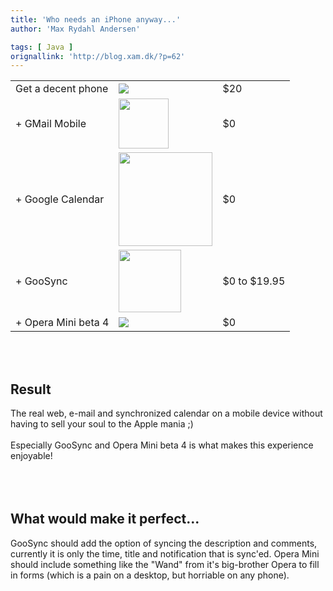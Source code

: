 ```yaml
---
title: 'Who needs an iPhone anyway...'
author: 'Max Rydahl Andersen'

tags: [ Java ]
orignallink: 'http://blog.xam.dk/?p=62'
---
```

<div>
<table>
<tr>
<td>Get a decent phone</td>
<td><a href="http://www.goosync.com"><img src="http://www.goosync.com/images/Nokia/6282.jpg"></a></td>
<td>$20</td>
</tr>
<tr>
<td>+ GMail Mobile</td> <td><a href="http://www.google.com/mobile"><img width="80" src="http://www.google.com/mobile/images/phone_gmail.gif"></a></td>
<td>$0</td> </tr>
<tr>
<td>+ Google Calendar</td> <td><a href="http://calendar.google.com"><img width="150" src="http://www.google.com/calendar/images/calendar_sm2_en.gif"></a></td>
<td>$0</td>
</tr>
<tr>
<td>+ GooSync</td>
<td><a href="http://www.goosync.com"><img width="100" src="http://www.goosync.com/images/GooglePhone.jpg"></a></td>
<td>$0 to $19.95</td>
</tr>
<tr>
<td>+ Opera Mini beta 4</td>
<td><a href="http://www.operamini.com/beta"><img src="http://www.operamini.com/images/beta/02-x.gif"></a></td>
<td>$0</td>
</tr>
</table>
<br><br><h2>Result</h2> 
The real web, e-mail and synchronized calendar on a mobile device without having to sell your soul to the Apple mania ;)
<br><br>
Especially GooSync and Opera Mini beta 4 is what makes this experience enjoyable!
<br><br><br><br><h2>What would make it perfect...</h2>
GooSync should add the option of syncing the description and comments, currently it is only the time, title and notification that is sync'ed.
Opera Mini should include something like the "Wand" from it's big-brother Opera to fill in forms (which is a pain on a desktop, but horriable on any phone).</div>
